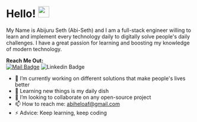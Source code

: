 # Hello! <img src="https://raw.githubusercontent.com/MartinHeinz/MartinHeinz/master/wave.gif" width="30px" height="30px">

My Name is Abijuru Seth (Abi-Seth) and I am a full-stack engineer willing to learn and implement every technology daily to digitally solve people's daily challenges. I have a great passion for learning and boosting my knowledge of modern technology. 


**Reach Me Out:<br>**
[![Mail Badge](https://img.shields.io/badge/-Abi-Seth-c0392b?style=flat&labelColor=c0392b&logo=gmail&logoColor=white)](mailto:abiheloaf@gmail.com)
![Linkedin Badge](https://img.shields.io/badge/-Abi-Seth-blue?style=plastic&logo=Linkedin&logoColor=white&link=https://www.linkedin.com/in/abi-seth/)


- 🔭 I’m currently working on different solutions that make people's lives better 
- 🌱 Learning new things is my daily dish
- 👯 I’m looking to collaborate on any open-source project
- 📫 How to reach me: abiheloaf@gmail.com
- ⚡ Advice: Keep learning, keep coding

